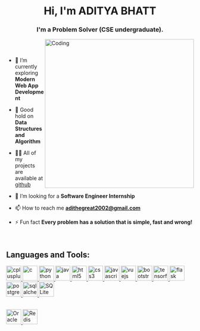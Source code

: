 <h1 align="center">Hi, I'm ADITYA BHATT</h1>
<h3 align="center">I'm a Problem Solver (CSE undergraduate).</h3>

<img align="right" alt="Coding" width="400" src="https://images.squarespace-cdn.com/content/v1/5769fc401b631bab1addb2ab/1541580611624-TE64QGKRJG8SWAIUS7NS/ke17ZwdGBToddI8pDm48kPoswlzjSVMM-SxOp7CV59BZw-zPPgdn4jUwVcJE1ZvWQUxwkmyExglNqGp0IvTJZamWLI2zvYWH8K3-s_4yszcp2ryTI0HqTOaaUohrI8PI6FXy8c9PWtBlqAVlUS5izpdcIXDZqDYvprRqZ29Pw0o/coding-freak.gif" /> 
<br>
<br>

- 🔭 I’m currently exploring **Modern Web App Development**

- 🌱 Good hold on **Data Structures and Algorithm**

- 👨‍💻 All of my projects are available at [github](https://github.com/aditya-bhatt-coder)

- 👯 I’m looking for a **Software Engineer Internship**

- 📫 How to reach me **adithegreat2002@gmail.com**

- ⚡ Fun fact **Every problem has a solution that is simple, fast and wrong!**

<br>
<h2 align="left">Languages and Tools:</h2>
<p align="left"> 
  <a href="https://www.w3schools.com/cpp/" target="_blank" rel="noreferrer"> <img src="https://cdn.jsdelivr.net/gh/devicons/devicon/icons/cplusplus/cplusplus-original.svg" alt="cplusplus" width="40" height="40"/> </a>
  <a href="https://www.cprogramming.com/" target="_blank"> <img src="https://cdn.jsdelivr.net/gh/devicons/devicon/icons/c/c-original.svg" alt="c" width="40" height="40"/> </a>
  <a href="https://www.python.org" target="_blank"> <img src="https://cdn.jsdelivr.net/gh/devicons/devicon/icons/python/python-original.svg" alt="python" width="40" height="40"/> </a>
  <a href="https://www.java.com" target="_blank"> <img src="https://cdn.jsdelivr.net/gh/devicons/devicon/icons/java/java-original.svg" alt="java" width="40" height="40"/> </a>
  <a href="https://www.w3.org/html/" target="_blank"> <img src="https://cdn.jsdelivr.net/gh/devicons/devicon/icons/html5/html5-original.svg" alt="html5" width="40" height="40"/> </a>
  <a href="https://www.w3schools.com/css/" target="_blank"> <img src="https://cdn.jsdelivr.net/gh/devicons/devicon/icons/css3/css3-original.svg" alt="css3" width="40" height="40"/> </a>
  <a href="https://developer.mozilla.org/en-US/docs/Web/JavaScript" target="_blank"> <img src="https://cdn.jsdelivr.net/gh/devicons/devicon/icons/javascript/javascript-original.svg" alt="javascript" width="40" height="40"/> </a>
  <a href="https://vuejs.org/" target="_blank" rel="noreferrer"> <img src="https://cdn.jsdelivr.net/gh/devicons/devicon/icons/vuejs/vuejs-original.svg" alt="vuejs" width="40" height="40"/> </a>
  <a href="https://getbootstrap.com/" target="_blank"> <img src="https://cdn.jsdelivr.net/gh/devicons/devicon/icons/bootstrap/bootstrap-original.svg" alt="bootstrap" width="40" height="40"/> </a>
  <a href="https://www.tensorflow.org" target="_blank" rel="noreferrer"> <img src="https://cdn.jsdelivr.net/gh/devicons/devicon/icons/tensorflow/tensorflow-original.svg" alt="tensorflow" width="40" height="40"/> </a>
  <a href="https://flask.palletsprojects.com/en/2.2.x/" target="_blank" rel="noreferrer"> <img src="https://cdn.jsdelivr.net/gh/devicons/devicon/icons/flask/flask-original.svg" alt="flask" width="40" height="40"/> </a>
  <a href="https://www.postgresql.org" target="_blank" rel="noreferrer"> <img src="https://cdn.jsdelivr.net/gh/devicons/devicon/icons/postgresql/postgresql-original.svg" alt="postgresql" width="40" height="40"/> </a>
  <a href="https://www.sqlalchemy.org/" target="_blank" rel="noreferrer"> <img src="https://cdn.jsdelivr.net/gh/devicons/devicon/icons/sqlalchemy/sqlalchemy-original.svg" alt="sqlalchemy" width="40" height="40"/> </a>
  <a href="https://www.sqlite.org" target="_blank" rel="noreferrer"> <img src="https://cdn.jsdelivr.net/gh/devicons/devicon/icons/sqlite/sqlite-original.svg" alt="SQLite" width="40" height="40"/> </a> <br> <br> </p>
  <a href="https://www.oracle.com/in/" target="_blank" rel="noreferrer"> <img src="https://cdn.jsdelivr.net/gh/devicons/devicon/icons/oracle/oracle-original.svg" alt="Oracle" width="40" height="40"/> </a> 
  <a href="https://redis.io/" target="_blank" rel="noreferrer"> <img src="https://cdn.jsdelivr.net/gh/devicons/devicon/icons/redis/redis-original.svg" alt="Redis" width="40" height="40"/> </a> 
  <br> 
  <br> 
</p>
